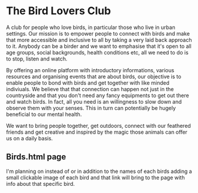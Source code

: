 # The Bird Lovers Club

A club for people who love birds, in particular those who live in urban settings. Our mission is to empower people to connect with birds and make that more accessible and inclusive to all by taking a very laid back approach to it. 
Anybody can be a birder and we want to emphasise that it's open to all age groups, social backgrounds, health conditions etc, all we need to do is to stop, listen and watch.

By offering an online platform with introductory informations, various resources and organising events that are about birds, our objective is to enable people to bond with birds and get together with like minded indiviuals. We believe that that connection can happen not just in the countryside and that you don't need any fancy equipments to get out there and watch birds. In fact, all you need is an willingness to slow down and observe them with your senses. This in turn can potentially be hugely beneficial to our mental health. 

We want to bring people together, get outdoors, connect with our feathered friends and get creative and inspired by the magic those animals can offer us on a daily basis.


## Birds.html page

I'm planning on instead of or in addition to the names of each birds adding a small clickable image of each bird and that link will bring to the page with info about that specific bird.